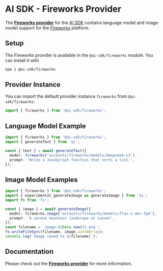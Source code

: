 # AI SDK - Fireworks Provider

The **[Fireworks provider](https://ai-sdk.dev/providers/ai-sdk-providers/fireworks)** for the [AI SDK](https://ai-sdk.dev/docs) contains language model and image model support for the [Fireworks](https://fireworks.ai) platform.

## Setup

The Fireworks provider is available in the `@ai-sdk/fireworks` module. You can install it with

```bash
npm i @ai-sdk/fireworks
```

## Provider Instance

You can import the default provider instance `fireworks` from `@ai-sdk/fireworks`:

```ts
import { fireworks } from '@ai-sdk/fireworks';
```

## Language Model Example

```ts
import { fireworks } from '@ai-sdk/fireworks';
import { generateText } from 'ai';

const { text } = await generateText({
  model: fireworks('accounts/fireworks/models/deepseek-v3'),
  prompt: 'Write a JavaScript function that sorts a list:',
});
```

## Image Model Examples

```ts
import { fireworks } from '@ai-sdk/fireworks';
import { experimental_generateImage as generateImage } from 'ai';
import fs from 'fs';

const { image } = await generateImage({
  model: fireworks.image('accounts/fireworks/models/flux-1-dev-fp8'),
  prompt: 'A serene mountain landscape at sunset',
});
const filename = `image-${Date.now()}.png`;
fs.writeFileSync(filename, image.uint8Array);
console.log(`Image saved to ${filename}`);
```

## Documentation

Please check out the **[Fireworks provider](https://ai-sdk.dev/providers/ai-sdk-providers/fireworks)** for more information.
